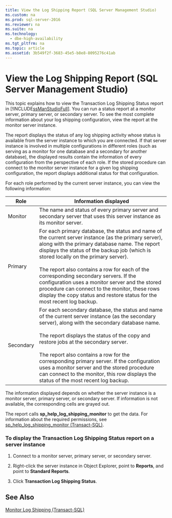 ```yaml
---
title: View the Log Shipping Report (SQL Server Management Studio)
ms.custom: na
ms.prod: sql-server-2016
ms.reviewer: na
ms.suite: na
ms.technology: 
  - dbe-high-availability
ms.tgt_pltfrm: na
ms.topic: article
ms.assetid: 3b549f2f-3683-45e5-b8e8-8095276c41ab
---
```

# View the Log Shipping Report (SQL Server Management Studio)
  This topic explains how to view the Transaction Log Shipping Status report in [!INCLUDE[ssManStudioFull](../../Token\Other/ssManStudioFull_md.md)]. You can run a status report at a monitor server, primary server, or secondary server. To see the  most complete information about your log shipping configuration, view the report at the monitor server instance.  
  
 The report displays the status of any log shipping activity whose status is available from the server instance to which you are connected. If that server instance is involved in multiple configurations in different roles \(such as serving as a monitor for one database and a secondary for another database\), the displayed results contain the information of every configuration from the perspective of each role. If the stored procedure can connect to the monitor server instance for a given log shipping configuration, the report displays additional status for that configuration.  
  
 For each role performed by the current server instance, you can view the following information:  
  
|Role|Information displayed|  
|----------|---------------------------|  
|Monitor|The name and status of every primary server and secondary server that uses this server instance as its monitor server.|  
|Primary|For each primary database, the status and name of the current server instance \(as the primary server\), along with the primary database name. The report displays the status of the backup job \(which is stored locally on the primary server\).<br /><br /> The report also contains a row for each of the corresponding secondary servers. If the configuration uses a monitor server and the stored procedure can connect to the monitor, these rows display the copy status and restore status for the most recent log backup.|  
|Secondary|For each secondary database, the status and name of the current server instance \(as the secondary server\), along with the secondary database name.<br /><br /> The report displays the status of the copy and restore jobs at the secondary server.<br /><br /> The report also contains a row for the corresponding primary server. If the configuration uses a monitor server and the stored procedure can connect to the monitor, this row displays the status of the most recent log backup.|  
  
 The information displayed depends on whether the server instance is a monitor server, primary server, or secondary server. If information is not available, the corresponding cells are grayed out.  
  
 The report calls **sp\_help\_log\_shipping\_monitor** to get the data. For information about the required permissions, see [sp_help_log_shipping_monitor &#40;Transact-SQL&#41;](../Topic/sp_help_log_shipping_monitor%20\(Transact-SQL\).md).  
  
### To display the Transaction Log Shipping Status report on a server instance  
  
1.  Connect to a monitor server, primary server, or secondary server.  
  
2.  Right\-click the server instance in Object Explorer, point to **Reports**, and point to **Standard Reports**.  
  
3.  Click **Transaction Log Shipping Status**.  
  
## See Also  
 [Monitor Log Shipping &#40;Transact-SQL&#41;](../Topic/Monitor%20Log%20Shipping%20\(Transact-SQL\).md)  
  
  